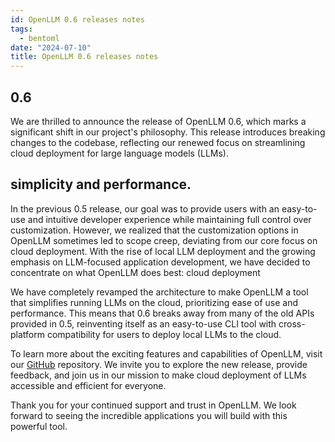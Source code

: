 ```yaml
---
id: OpenLLM 0.6 releases notes
tags:
  - bentoml
date: "2024-07-10"
title: OpenLLM 0.6 releases notes
---
```


## 0.6

We are thrilled to announce the release of OpenLLM 0.6, which marks a significant shift in our project's philosophy. This release introduces breaking changes to the codebase, reflecting our renewed focus on streamlining cloud deployment for large language models (LLMs).

## simplicity and performance.

In the previous 0.5 release, our goal was to provide users with an easy-to-use and intuitive developer experience while maintaining full control over customization. However, we realized that the customization options in OpenLLM sometimes led to scope creep, deviating from our core focus on cloud deployment. With the rise of local LLM deployment and the growing emphasis on LLM-focused application development, we have decided to concentrate on what OpenLLM does best: cloud deployment

We have completely revamped the architecture to make OpenLLM a tool that simplifies running LLMs on the cloud, prioritizing ease of use and performance. This means that 0.6 breaks away from many of the old APIs provided in 0.5, reinventing itself as an easy-to-use CLI tool with cross-platform compatibility for users to deploy local LLMs to the cloud.

To learn more about the exciting features and capabilities of OpenLLM, visit our [GitHub](https://github.com/bentoml/OpenLLM) repository. We invite you to explore the new release, provide feedback, and join us in our mission to make cloud deployment of LLMs accessible and efficient for everyone.

Thank you for your continued support and trust in OpenLLM. We look forward to seeing the incredible applications you will build with this powerful tool.
